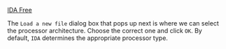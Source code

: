 [IDA Free](https://hex-rays.com/ida-free/)

The `Load a new file` dialog box that pops up next is where we can select the processor architecture. Choose the correct one and click `OK`. By default, `IDA` determines the appropriate processor type.